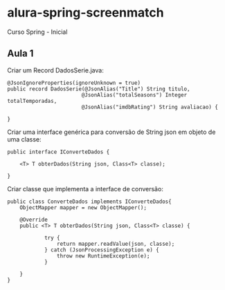 # alura-spring-screenmatch
Curso Spring - Inicial

## Aula 1
Criar um Record DadosSerie.java:
```
@JsonIgnoreProperties(ignoreUnknown = true)
public record DadosSerie(@JsonAlias("Title") String titulo,
                        @JsonAlias("totalSeasons") Integer totalTemporadas,
                        @JsonAlias("imdbRating") String avaliacao) {

}
```

Criar uma interface genérica para conversão de String json em objeto de uma classe:
```
public interface IConverteDados {

    <T> T obterDados(String json, Class<T> classe);

}
```

Criar classe que implementa a interface de conversão:
```
public class ConverteDados implements IConverteDados{
    ObjectMapper mapper = new ObjectMapper();

    @Override
    public <T> T obterDados(String json, Class<T> classe) {

            try {
                return mapper.readValue(json, classe);
            } catch (JsonProcessingException e) {
                throw new RuntimeException(e);
            }

    }
}
```